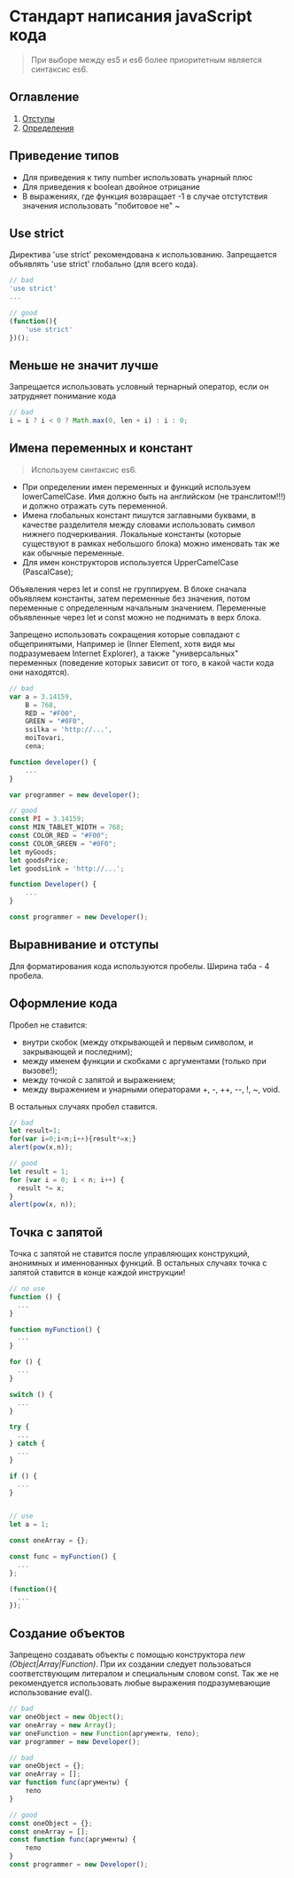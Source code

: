 # Стандарт написания javaScript кода

> При выборе между es5 и es6 более приоритетным является синтаксис es6.

## Оглавление

  1. [Отступы](#Отступы)
  1. [Определения](./DEFINITIONS.md)

## Приведение типов
  + Для приведения к типу number использовать унарный плюс
  + Для приведения к boolean двойное отрицание
  + В выражениях, где функция возвращает -1 в случае отстутствия значения использовать "побитовое не" ~

## Use strict
  Директива 'use strict' рекомендована к использованию. Запрещается объявлять 'use strict' глобально (для всего кода).

  ```javascript
  // bad
  'use strict'
  ...

  // good
  (function(){
      'use strict'
  })();
  ```

## Меньше не значит лучше
  Запрещается использовать условный тернарный оператор, если он затрудняет понимание кода

  ```javascript
  // bad
  i = i ? i < 0 ? Math.max(0, len + i) : i : 0;
  ```


## Имена переменных и констант
  > Используем синтаксис es6.

  + При определении имен переменных и функций используем lowerCamelCase. Имя должно быть на английском (не транслитом!!!) и должно отражать суть переменной. 
  + Имена глобальных констант пишутся заглавными буквами, в качестве разделителя между словами использовать символ нижнего подчеркивания. Локальные константы (которые существуют в рамках небольшого блока) можно именовать так же как обычные переменные.
  + Для имен конструкторов используется UpperCamelCase (PascalCase);

Объявления через let и const не группируем. В блоке сначала объявляем константы, затем переменные без значения, потом переменные с определенным начальным значением. Переменные объявленные через let и const можно не поднимать в верх блока.

Запрещено использовать сокращения которые совпадают с общепринятыми, Например ie (Inner Element, хотя видя мы подразумеваем Internet Explorer), а также "универсальных" переменных (поведение которых зависит от того, в какой части кода они находятся).

  ```javascript
  // bad
  var a = 3.14159,
      B = 768,
      RED = "#F00",
      GREEN = "#0F0",
      ssilka = 'http://...',
      moiTovari,
      cena;

  function developer() {
      ...
  }

  var programmer = new developer();

  // good
  const PI = 3.14159;
  const MIN_TABLET_WIDTH = 768;
  const COLOR_RED = "#F00";
  const COLOR_GREEN = "#0F0";
  let myGoods;
  let goodsPrice;
  let goodsLink = 'http://...';

  function Developer() {
      ...
  }

  const programmer = new Developer();
  ```

## Выравнивание и отступы
  Для форматирования кода используются пробелы. Ширина таба - 4 пробела.

## Оформление кода
Пробел не ставится:

  + внутри скобок (между открывающей и первым символом, и закрывающей и последним);
  + между именем функции и скобками с аргументами (только при вызове!);
  + между точкой с запятой и выражением;
  + между выражением и унарными операторами +, -, ++, --, !, ~, void.

В остальных случаях пробел ставится.

  ```javascript
  // bad
  let result=1;
  for(var i=0;i<n;i++){result*=x;}
  alert(pow(x,n));

  // good
  let result = 1;
  for (var i = 0; i < n; i++) {
    result *= x;
  }
  alert(pow(x, n));
  ```

## Точка с запятой
  Точка с запятой не ставится после управляющих конструкций, анонимных и именнованных функций. В остальных случаях точка с запятой ставится в конце каждой инструкции!

  ```javascript
  // no use
  function () {
    ...
  }

  function myFunction() {
    ...
  }

  for () {
    ...
  }

  switch () {
    ...
  }

  try {
    ...
  } catch {
    ...
  }

  if () {
    ...
  }


  // use
  let a = 1;

  const oneArray = {};

  const func = myFunction() {
    ...
  };

  (function(){
    ...
  });
  ```

## Создание объектов
  Запрещено создавать объекты с помощью конструктора *new (Object|Array|Function)*. При их создании следует пользоваться соответствующим литералом и специальным словом const. Так же не рекомендуется использовать любые выражения подразумевающие использование eval().

  ```javascript
  // bad
  var oneObject = new Object();
  var oneArray = new Array();
  var oneFunction = new Function(аргументы, тело);
  var programmer = new Developer();

  // bad
  var oneObject = {};
  var oneArray = [];
  var function func(аргументы) {
      тело
  }

  // good
  const oneObject = {};
  const oneArray = [];
  const function func(аргументы) {
      тело
  }
  const programmer = new Developer();
  ```
